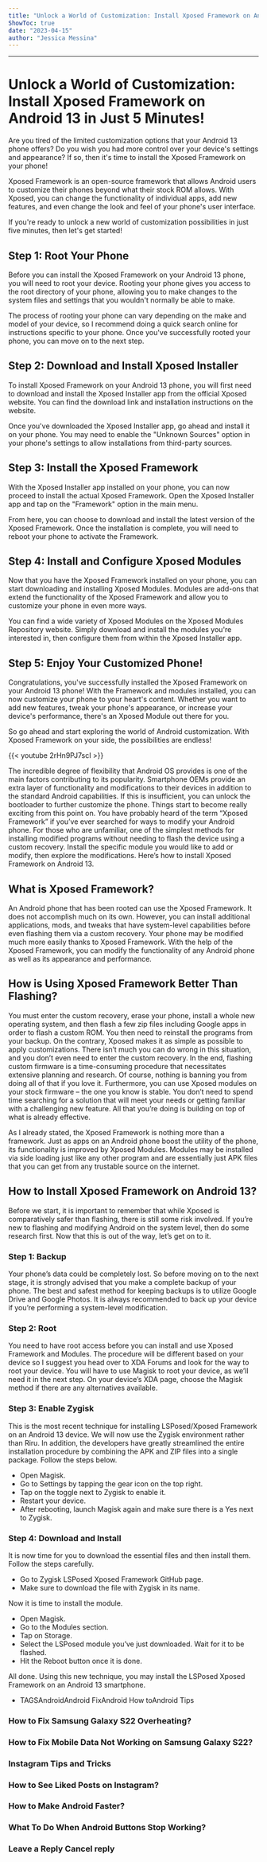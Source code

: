 ```yaml
---
title: "Unlock a World of Customization: Install Xposed Framework on Android 13 in Just 5 Minutes!"
ShowToc: true 
date: "2023-04-15"
author: "Jessica Messina"
---
```

*****
# Unlock a World of Customization: Install Xposed Framework on Android 13 in Just 5 Minutes!

Are you tired of the limited customization options that your Android 13 phone offers? Do you wish you had more control over your device's settings and appearance? If so, then it's time to install the Xposed Framework on your phone!

Xposed Framework is an open-source framework that allows Android users to customize their phones beyond what their stock ROM allows. With Xposed, you can change the functionality of individual apps, add new features, and even change the look and feel of your phone's user interface.

If you're ready to unlock a new world of customization possibilities in just five minutes, then let's get started!

## Step 1: Root Your Phone

Before you can install the Xposed Framework on your Android 13 phone, you will need to root your device. Rooting your phone gives you access to the root directory of your phone, allowing you to make changes to the system files and settings that you wouldn't normally be able to make.

The process of rooting your phone can vary depending on the make and model of your device, so I recommend doing a quick search online for instructions specific to your phone. Once you've successfully rooted your phone, you can move on to the next step.

## Step 2: Download and Install Xposed Installer

To install Xposed Framework on your Android 13 phone, you will first need to download and install the Xposed Installer app from the official Xposed website. You can find the download link and installation instructions on the website.

Once you've downloaded the Xposed Installer app, go ahead and install it on your phone. You may need to enable the "Unknown Sources" option in your phone's settings to allow installations from third-party sources.

## Step 3: Install the Xposed Framework

With the Xposed Installer app installed on your phone, you can now proceed to install the actual Xposed Framework. Open the Xposed Installer app and tap on the "Framework" option in the main menu.

From here, you can choose to download and install the latest version of the Xposed Framework. Once the installation is complete, you will need to reboot your phone to activate the Framework.

## Step 4: Install and Configure Xposed Modules

Now that you have the Xposed Framework installed on your phone, you can start downloading and installing Xposed Modules. Modules are add-ons that extend the functionality of the Xposed Framework and allow you to customize your phone in even more ways.

You can find a wide variety of Xposed Modules on the Xposed Modules Repository website. Simply download and install the modules you're interested in, then configure them from within the Xposed Installer app.

## Step 5: Enjoy Your Customized Phone!

Congratulations, you've successfully installed the Xposed Framework on your Android 13 phone! With the Framework and modules installed, you can now customize your phone to your heart's content. Whether you want to add new features, tweak your phone's appearance, or increase your device's performance, there's an Xposed Module out there for you.

So go ahead and start exploring the world of Android customization. With Xposed Framework on your side, the possibilities are endless!

{{< youtube 2rHn9PJ7scI >}} 



The incredible degree of flexibility that Android OS provides is one of the main factors contributing to its popularity. Smartphone OEMs provide an extra layer of functionality and modifications to their devices in addition to the standard Android capabilities. If this is insufficient, you can unlock the bootloader to further customize the phone. Things start to become really exciting from this point on. You have probably heard of the term “Xposed Framework” if you’ve ever searched for ways to modify your Android phone. For those who are unfamiliar, one of the simplest methods for installing modified programs without needing to flash the device using a custom recovery. Install the specific module you would like to add or modify, then explore the modifications. Here’s how to install Xposed Framework on Android 13.
 
## What is Xposed Framework?
 
An Android phone that has been rooted can use the Xposed Framework. It does not accomplish much on its own. However, you can install additional applications, mods, and tweaks that have system-level capabilities before even flashing them via a custom recovery. Your phone may be modified much more easily thanks to Xposed Framework. With the help of the Xposed Framework, you can modify the functionality of any Android phone as well as its appearance and performance.
 

 
## How is Using Xposed Framework Better Than Flashing?
 
You must enter the custom recovery, erase your phone, install a whole new operating system, and then flash a few zip files including Google apps in order to flash a custom ROM. You then need to reinstall the programs from your backup. On the contrary, Xposed makes it as simple as possible to apply customizations. There isn’t much you can do wrong in this situation, and you don’t even need to enter the custom recovery. In the end, flashing custom firmware is a time-consuming procedure that necessitates extensive planning and research. Of course, nothing is banning you from doing all of that if you love it. Furthermore, you can use Xposed modules on your stock firmware – the one you know is stable. You don’t need to spend time searching for a solution that will meet your needs or getting familiar with a challenging new feature. All that you’re doing is building on top of what is already effective.
 
As I already stated, the Xposed Framework is nothing more than a framework. Just as apps on an Android phone boost the utility of the phone, its functionality is improved by Xposed Modules. Modules may be installed via side loading just like any other program and are essentially just APK files that you can get from any trustable source on the internet.
 
## How to Install Xposed Framework on Android 13?
 
Before we start, it is important to remember that while Xposed is comparatively safer than flashing, there is still some risk involved. If you’re new to flashing and modifying Android on the system level, then do some research first. Now that this is out of the way, let’s get on to it.
 
### Step 1: Backup
 
Your phone’s data could be completely lost. So before moving on to the next stage, it is strongly advised that you make a complete backup of your phone. The best and safest method for keeping backups is to utilize Google Drive and Google Photos. It is always recommended to back up your device if you’re performing a system-level modification.
 
### Step 2: Root
 
You need to have root access before you can install and use Xposed Framework and Modules. The procedure will be different based on your device so I suggest you head over to XDA Forums and look for the way to root your device. You will have to use Magisk to root your device, as we’ll need it in the next step. On your device’s XDA page, choose the Magisk method if there are any alternatives available.
 
### Step 3: Enable Zygisk
 
This is the most recent technique for installing LSPosed/Xposed Framework on an Android 13 device. We will now use the Zygisk environment rather than Riru. In addition, the developers have greatly streamlined the entire installation procedure by combining the APK and ZIP files into a single package. Follow the steps below.
 
- Open Magisk.
 - Go to Settings by tapping the gear icon on the top right.
 - Tap on the toggle next to Zygisk to enable it.
 - Restart your device.
 - After rebooting, launch Magisk again and make sure there is a Yes next to Zygisk.

 
### Step 4: Download and Install
 
It is now time for you to download the essential files and then install them. Follow the steps carefully.
 
- Go to Zygisk LSPosed Xposed Framework GitHub page.
 - Make sure to download the file with Zygisk in its name.

 
Now it is time to install the module.
 
- Open Magisk.
 - Go to the Modules section.
 - Tap on Storage.
 - Select the LSPosed module you’ve just downloaded. Wait for it to be flashed.
 - Hit the Reboot button once it is done.

 
All done. Using this new technique, you may install the LSPosed Xposed Framework on an Android 13 smartphone.
 
- TAGSAndroidAndroid FixAndroid How toAndroid Tips

 
### How to Fix Samsung Galaxy S22 Overheating?
 
### How to Fix Mobile Data Not Working on Samsung Galaxy S22?
 
### Instagram Tips and Tricks
 
### How to See Liked Posts on Instagram?
 
### How to Make Android Faster?
 
### What To Do When Android Buttons Stop Working?
 
### Leave a Reply Cancel reply





